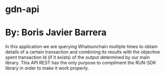 # gdn-api
# By: Boris Javier Barrera

In this application we are querying Whatsonchain multiple times to obtain details of a certain transaction and combining its results with the objective spent transaction Id (if it exists) of the output determined by our main library. 
This API REST has the only purpose to compliment the RUN-SDK library in order to make it work properly.
